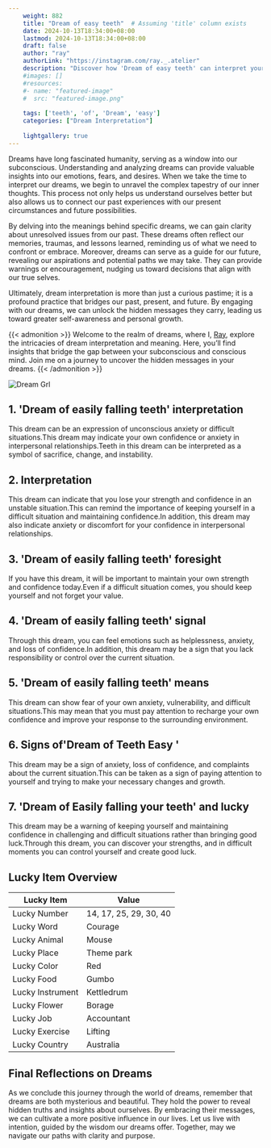 ```yaml
---
    weight: 882
    title: "Dream of easy teeth"  # Assuming 'title' column exists
    date: 2024-10-13T18:34:00+08:00
    lastmod: 2024-10-13T18:34:00+08:00
    draft: false
    author: "ray"
    authorLink: "https://instagram.com/ray._.atelier"
    description: "Discover how 'Dream of easy teeth' can interpret your future and uncover its significant meanings in your life."
    #images: []
    #resources:
    #- name: "featured-image"
    #  src: "featured-image.png"
    
    tags: ['teeth', 'of', 'Dream', 'easy']
    categories: ["Dream Interpretation"]
    
    lightgallery: true
---
```

    
Dreams have long fascinated humanity, serving as a window into our subconscious. Understanding and analyzing dreams can provide valuable insights into our emotions, fears, and desires. When we take the time to interpret our dreams, we begin to unravel the complex tapestry of our inner thoughts. This process not only helps us understand ourselves better but also allows us to connect our past experiences with our present circumstances and future possibilities.

By delving into the meanings behind specific dreams, we can gain clarity about unresolved issues from our past. These dreams often reflect our memories, traumas, and lessons learned, reminding us of what we need to confront or embrace. Moreover, dreams can serve as a guide for our future, revealing our aspirations and potential paths we may take. They can provide warnings or encouragement, nudging us toward decisions that align with our true selves.

Ultimately, dream interpretation is more than just a curious pastime; it is a profound practice that bridges our past, present, and future. By engaging with our dreams, we can unlock the hidden messages they carry, leading us toward greater self-awareness and personal growth.

{{< admonition >}}
Welcome to the realm of dreams, where I, [Ray](https://instagram.com/ray._.atelier), explore the intricacies of dream interpretation and meaning. Here, you’ll find insights that bridge the gap between your subconscious and conscious mind. Join me on a journey to uncover the hidden messages in your dreams.
{{< /admonition >}}

![Dream Grl](https://cdn.pixabay.com/photo/2017/11/02/03/35/gothic-2910057_1280.jpg "Dream Grl")

## 1. 'Dream of easily falling teeth' interpretation
This dream can be an expression of unconscious anxiety or difficult situations.This dream may indicate your own confidence or anxiety in interpersonal relationships.Teeth in this dream can be interpreted as a symbol of sacrifice, change, and instability.

## 2. Interpretation
This dream can indicate that you lose your strength and confidence in an unstable situation.This can remind the importance of keeping yourself in a difficult situation and maintaining confidence.In addition, this dream may also indicate anxiety or discomfort for your confidence in interpersonal relationships.

## 3. 'Dream of easily falling teeth' foresight
If you have this dream, it will be important to maintain your own strength and confidence today.Even if a difficult situation comes, you should keep yourself and not forget your value.

## 4. 'Dream of easily falling teeth' signal
Through this dream, you can feel emotions such as helplessness, anxiety, and loss of confidence.In addition, this dream may be a sign that you lack responsibility or control over the current situation.

## 5. 'Dream of easily falling teeth' means
This dream can show fear of your own anxiety, vulnerability, and difficult situations.This may mean that you must pay attention to recharge your own confidence and improve your response to the surrounding environment.

## 6. Signs of'Dream of Teeth Easy '
This dream may be a sign of anxiety, loss of confidence, and complaints about the current situation.This can be taken as a sign of paying attention to yourself and trying to make your necessary changes and growth.

## 7. 'Dream of Easily falling your teeth' and lucky
This dream may be a warning of keeping yourself and maintaining confidence in challenging and difficult situations rather than bringing good luck.Through this dream, you can discover your strengths, and in difficult moments you can control yourself and create good luck.

## Lucky Item Overview
| Lucky Item          | Value              |
|---------------|--------------------|
| Lucky Number        | 14, 17, 25, 29, 30, 40  |
| Lucky Word          | Courage |
| Lucky Animal        | Mouse |
| Lucky Place         | Theme park     |
| Lucky Color         | Red     |
| Lucky Food          | Gumbo      |
| Lucky Instrument    | Kettledrum |
| Lucky Flower        | Borage    |
| Lucky Job           | Accountant       |
| Lucky Exercise      | Lifting  |
| Lucky Country       | Australia    |


##  Final Reflections on Dreams

As we conclude this journey through the world of dreams, remember that dreams are both mysterious and beautiful. They hold the power to reveal hidden truths and insights about ourselves. By embracing their messages, we can cultivate a more positive influence in our lives. Let us live with intention, guided by the wisdom our dreams offer. Together, may we navigate our paths with clarity and purpose.
